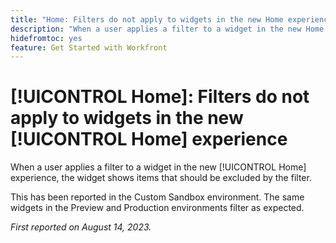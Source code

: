 ```yaml
---
title: "Home: Filters do not apply to widgets in the new Home experience"
description: "When a user applies a filter to a widget in the new Home experience, the widget shows items that should be excluded by the filter."
hidefromtoc: yes
feature: Get Started with Workfront
---
```


# [!UICONTROL Home]: Filters do not apply to widgets in the new [!UICONTROL Home] experience

When a user applies a filter to a widget in the new [!UICONTROL Home] experience, the widget shows items that should be excluded by the filter.

This has been reported in the Custom Sandbox environment. The same widgets in the Preview and Production environments filter as expected.

_First reported on August 14, 2023._

